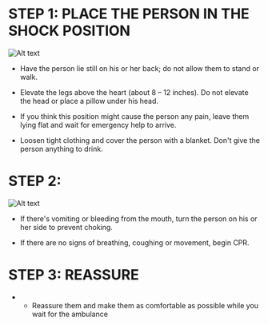 # STEP 1: PLACE THE PERSON IN THE SHOCK POSITION

![Alt text](\Images\AdultShock\adultShock1.jpg)

- Have the person lie still on his or her back; do not allow them to stand or walk.

- Elevate the legs above the heart (about 8 – 12 inches). Do not elevate the head or place a pillow under his head.

- If you think this position might cause the person any pain, leave them lying flat and wait for emergency help to arrive.

- Loosen tight clothing and cover the person with a blanket. Don't give the person anything to drink.

# STEP 2: 

![Alt text](\Images\AdultShock\adultShock2.jpg)

- If there's vomiting or bleeding from the mouth, turn the person on his or her side to prevent choking.

- If there are no signs of breathing, coughing or movement, begin CPR.

# STEP 3: REASSURE

- - Reassure them and make them as comfortable as possible while you wait for the ambulance